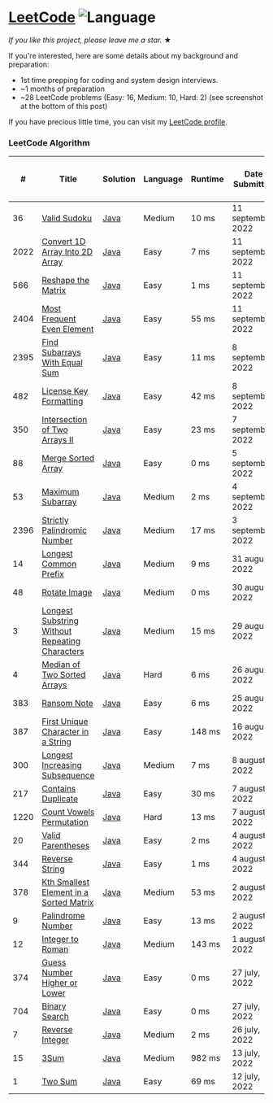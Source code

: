 # [LeetCode](https://leetcode.com/problemset/algorithms/) ![Language](https://img.shields.io/badge/language-Java-blue.svg)

_If you like this project, please leave me a star._ &#9733;<br>

If you're interested, here are some details about my background and preparation:
- 1st time prepping for coding and system design interviews.
- ~1 months of preparation
- ~28 LeetCode problems (Easy: 16, Medium: 10, Hard: 2) (see screenshot at the bottom of this post)

If you have precious little time, you can visit my [LeetCode profile](https://leetcode.com/shawonlodh/).

### LeetCode Algorithm

| #    | Title | Solution | Language | Runtime | Date Submitted     | Basic idea (One line) |
|------| ----- | -------- |----------|---------|--------------------| --------------------- |
| 36   |[Valid Sudoku](https://leetcode.com/problems/valid-sudoku/) | [Java](https://github.com/Shawon-Lodh/LeetCode_solves/blob/master/src/ValidSudoku.java) | Medium     | 10 ms   | 11 september, 2022 | ... |
| 2022 |[Convert 1D Array Into 2D Array](https://leetcode.com/problems/convert-1d-array-into-2d-array/) | [Java](https://github.com/Shawon-Lodh/LeetCode_solves/blob/master/src/Convert1DArrayInto2DArray.java) | Easy     | 7 ms    | 11 september, 2022 | ... |
| 566  |[Reshape the Matrix](https://leetcode.com/problems/reshape-the-matrix/) | [Java](https://github.com/Shawon-Lodh/LeetCode_solves/blob/master/src/ReshapeTheMatrix.java) | Easy     | 1 ms    | 11 september, 2022 | ... |
| 2404 |[Most Frequent Even Element](https://leetcode.com/problems/most-frequent-even-element/) | [Java](https://github.com/Shawon-Lodh/LeetCode_solves/blob/master/src/MostFrequentEvenElement.java) | Easy     | 55 ms   | 11 september, 2022 | ... |
| 2395 |[Find Subarrays With Equal Sum](https://leetcode.com/problems/find-subarrays-with-equal-sum/) | [Java](https://github.com/Shawon-Lodh/LeetCode_solves/blob/master/src/FindSubarraysWithEqualSum.java) | Easy     | 11 ms   | 8 september, 2022  | ... |
| 482  |[License Key Formatting](https://leetcode.com/problems/license-key-formatting/) | [Java](https://github.com/Shawon-Lodh/LeetCode_solves/blob/master/src/LicenseKeyFormatting.java) | Easy     | 42 ms   | 8 september, 2022  | ... |
| 350  |[Intersection of Two Arrays II](https://leetcode.com/problems/intersection-of-two-arrays-ii/) | [Java](https://github.com/Shawon-Lodh/LeetCode_solves/blob/master/src/IntersectionOfTwoArraysII.java) | Easy     | 23 ms   | 7 september, 2022  | ... |
| 88   |[Merge Sorted Array](https://leetcode.com/problems/merge-sorted-array/) | [Java](https://github.com/Shawon-Lodh/LeetCode_solves/blob/master/src/MergeSortedArray.java) | Easy     | 0 ms    | 5 september, 2022  | ... |
| 53   |[Maximum Subarray](https://leetcode.com/problems/maximum-subarray/) | [Java](https://github.com/Shawon-Lodh/LeetCode_solves/blob/master/src/MaximumSubarray.java) | Medium   | 2 ms    | 4 september, 2022  | ... |
| 2396 |[Strictly Palindromic Number](https://leetcode.com/problems/strictly-palindromic-number/) | [Java](https://github.com/Shawon-Lodh/LeetCode_solves/blob/master/src/StrictlyPalindromicNumber.java) | Medium   | 17 ms   | 3 september, 2022  | ... |
| 14   |[Longest Common Prefix](https://leetcode.com/problems/longest-common-prefix/) | [Java](https://github.com/Shawon-Lodh/LeetCode_solves/blob/master/src/LongestCommonPrefix.java) | Medium   | 9 ms    | 31 august, 2022    | ... |
| 48   |[Rotate Image](https://leetcode.com/problems/rotate-image/) | [Java](https://github.com/Shawon-Lodh/LeetCode_solves/blob/master/src/RotateImage.java) | Medium   | 0 ms    | 30 august, 2022    | ... |
| 3    |[Longest Substring Without Repeating Characters](https://leetcode.com/problems/longest-substring-without-repeating-characters/) | [Java](https://github.com/Shawon-Lodh/LeetCode_solves/blob/master/src/LongestSubstringWithoutRepeatingCharacters.java) | Medium   | 15 ms   | 29 august, 2022    | ... |
| 4    |[Median of Two Sorted Arrays](https://leetcode.com/problems/median-of-two-sorted-arrays/) | [Java](https://github.com/Shawon-Lodh/LeetCode_solves/blob/master/src/MedianOFTwoSortedArrays.java) | Hard     | 6 ms    | 26 august, 2022    | ... |
| 383  |[Ransom Note](https://leetcode.com/problems/ransom-note/) | [Java](https://github.com/Shawon-Lodh/LeetCode_solves/blob/master/src/RansomNote.java) | Easy     | 6 ms    | 25 august, 2022    | ... |
| 387  |[First Unique Character in a String](https://leetcode.com/problems/first-unique-character-in-a-string/) | [Java](https://github.com/Shawon-Lodh/LeetCode_solves/blob/master/src/FirstUniqueCharacterInString.java) | Easy     | 148 ms  | 16 august, 2022    | ... |
| 300  |[Longest Increasing Subsequence](https://leetcode.com/problems/longest-increasing-subsequence/) | [Java](https://github.com/Shawon-Lodh/LeetCode_solves/blob/master/src/LongestIncreasingSubsequence.java) | Medium   | 7 ms    | 8 august, 2022     | ... |
| 217  |[Contains Duplicate](https://leetcode.com/problems/contains-duplicate/) | [Java](https://github.com/Shawon-Lodh/LeetCode_solves/blob/master/src/ContainsDuplicate.java) | Easy     | 30 ms   | 7 august, 2022     | ... |
| 1220 |[Count Vowels Permutation](https://leetcode.com/problems/count-vowels-permutation/) | [Java](https://github.com/Shawon-Lodh/LeetCode_solves/blob/master/src/CountVowelsPermutation.java) | Hard     | 13 ms   | 7 august, 2022     | ... |
| 20   |[Valid Parentheses](https://leetcode.com/problems/valid-parentheses/) | [Java](https://github.com/Shawon-Lodh/LeetCode_solves/blob/master/src/ValidParentheses.java) | Easy     | 2 ms    | 4 august, 2022     | ... |
| 344  |[Reverse String](https://leetcode.com/problems/reverse-string/) | [Java](https://github.com/Shawon-Lodh/LeetCode_solves/blob/master/src/ReverseString.java) | Easy     | 1 ms    | 4 august, 2022     | ... |
| 378  |[Kth Smallest Element in a Sorted Matrix](https://leetcode.com/problems/kth-smallest-element-in-a-sorted-matrix/) | [Java](https://github.com/Shawon-Lodh/LeetCode_solves/blob/master/src/KthSmallestElementInASortedMatrix.java) | Medium   | 53 ms   | 2 august, 2022     | ... |
| 9    |[Palindrome Number](https://leetcode.com/problems/palindrome-number/) | [Java](https://github.com/Shawon-Lodh/LeetCode_solves/blob/master/src/PalindromeNumber.java) | Easy     | 13 ms   | 2 august, 2022     | ... |
| 12   |[Integer to Roman](https://leetcode.com/problems/integer-to-roman/) | [Java](https://github.com/Shawon-Lodh/LeetCode_solves/blob/master/src/IntegerToRoman.java) | Medium   | 143 ms  | 1 august, 2022     | ... |
| 374  |[Guess Number Higher or Lower](https://leetcode.com/problems/guess-number-higher-or-lower/) | [Java](https://github.com/Shawon-Lodh/LeetCode_solves/blob/master/src/GuessNumberHigherOrLower.java) | Easy     | 0 ms    | 27 july, 2022      | ... |
| 704  |[Binary Search](https://leetcode.com/problems/binary-search/) | [Java](https://github.com/Shawon-Lodh/LeetCode_solves/blob/master/src/BinarySearch.java) | Easy     | 0 ms    | 27 july, 2022      | ... |
| 7    |[Reverse Integer](https://leetcode.com/problems/reverse-integer/) | [Java](https://github.com/Shawon-Lodh/LeetCode_solves/blob/master/src/ReverseInteger.java) | Medium   | 2 ms    | 26 july, 2022      | ... |
| 15   |[3Sum](https://leetcode.com/problems/3sum/) | [Java](https://github.com/Shawon-Lodh/LeetCode_solves/blob/master/src/ThreeSum.java) | Medium   | 982 ms  | 13 july, 2022      | ... |
| 1    |[Two Sum](https://leetcode.com/problems/two-sum/) | [Java](https://github.com/Shawon-Lodh/LeetCode_solves/blob/master/src/ThreeSum.java) | Easy     | 69 ms   | 12 july, 2022      | ... |
